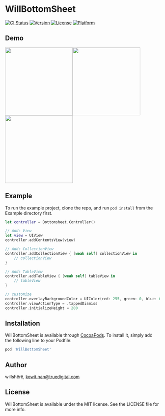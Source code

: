 # WillBottomSheet

[![CI Status](https://img.shields.io/travis/willshërë/WillBottomSheet.svg?style=flat)](https://travis-ci.org/willshërë/WillBottomSheet)
[![Version](https://img.shields.io/cocoapods/v/WillBottomSheet.svg?style=flat)](https://cocoapods.org/pods/WillBottomSheet)
[![License](https://img.shields.io/cocoapods/l/WillBottomSheet.svg?style=flat)](https://cocoapods.org/pods/WillBottomSheet)
[![Platform](https://img.shields.io/cocoapods/p/WillBottomSheet.svg?style=flat)](https://cocoapods.org/pods/WillBottomSheet)

## Demo
<img src="https://github.com/willy-sdk/BottomSheet/blob/main/Assets/bottomsheet-view.gif" width="220" ><img src="https://github.com/willy-sdk/BottomSheet/blob/main/Assets/bottomsheet-tableview.gif" width="220" ><img src="https://github.com/willy-sdk/BottomSheet/blob/main/Assets/bottomsheet-collectview.gif" width="220" >


## Example

To run the example project, clone the repo, and run `pod install` from the Example directory first.

```Swift
let controller = Bottomsheet.Controller()

// Adds View
let view = UIView
controller.addContentsView(view)

// Adds CollectionView
controller.addCollectionView { [weak self] collectionView in
    // collectionView
}

// Adds TableView
controller.addTableView { [weak self] tableView in
    // tableView
}

// customize
controller.overlayBackgroundColor = UIColor(red: 255, green: 0, blue: 0, alpha: 0.3)
controller.viewActionType = .tappedDismiss
controller.initializeHeight = 200
```

## Installation

WillBottomSheet is available through [CocoaPods](https://cocoapods.org). To install
it, simply add the following line to your Podfile:

```ruby
pod 'WillBottomSheet'
```

## Author

willshërë, kowit.nan@truedigital.com

## License

WillBottomSheet is available under the MIT license. See the LICENSE file for more info.
